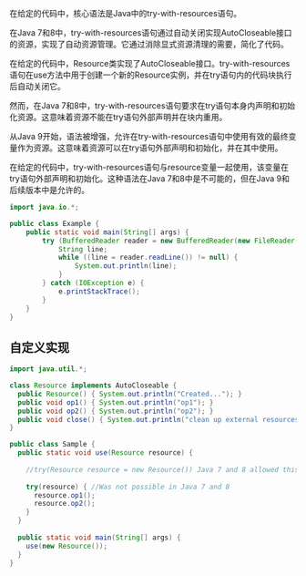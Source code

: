 在给定的代码中，核心语法是Java中的try-with-resources语句。  
  
在Java 7和8中，try-with-resources语句通过自动关闭实现AutoCloseable接口的资源，实现了自动资源管理。它通过消除显式资源清理的需要，简化了代码。  
  
在给定的代码中，Resource类实现了AutoCloseable接口。try-with-resources语句在use方法中用于创建一个新的Resource实例，并在try语句内的代码块执行后自动关闭它。  
  
然而，在Java 7和8中，try-with-resources语句要求在try语句本身内声明和初始化资源。这意味着资源不能在try语句外部声明并在块内重用。  
  
从Java 9开始，语法被增强，允许在try-with-resources语句中使用有效的最终变量作为资源。这意味着资源可以在try语句外部声明和初始化，并在其中使用。  
  
在给定的代码中，try-with-resources语句与resource变量一起使用，该变量在try语句外部声明和初始化。这种语法在Java 7和8中是不可能的，但在Java 9和后续版本中是允许的。

```java
import java.io.*;

public class Example {
    public static void main(String[] args) {
        try (BufferedReader reader = new BufferedReader(new FileReader("file.txt"))) {
            String line;
            while ((line = reader.readLine()) != null) {
                System.out.println(line);
            }
        } catch (IOException e) {
            e.printStackTrace();
        }
    }
}
```

## 自定义实现
```java
import java.util.*;

class Resource implements AutoCloseable {
  public Resource() { System.out.println("Created..."); }
  public void op1() { System.out.println("op1"); }
  public void op2() { System.out.println("op2"); }
  public void close() { System.out.println("clean up external resources"); }
}

public class Sample {  
  public static void use(Resource resource) {
    
    //try(Resource resource = new Resource()) Java 7 and 8 allowed this
    
    try(resource) { //Was not possible in Java 7 and 8
      resource.op1();
      resource.op2();
    }
  }
  
  public static void main(String[] args) {
    use(new Resource());
  }
}
```